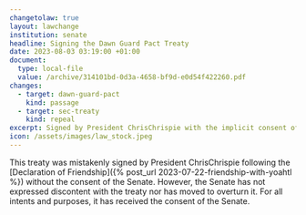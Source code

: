 ```yaml
---
changetolaw: true
layout: lawchange
institution: senate
headline: Signing the Dawn Guard Pact Treaty
date: 2023-08-03 03:19:00 +01:00
document:
  type: local-file
  value: /archive/314101bd-0d3a-4658-bf9d-e0d54f422260.pdf
changes:
  - target: dawn-guard-pact
    kind: passage
  - target: sec-treaty
    kind: repeal
excerpt: Signed by President ChrisChrispie with the implicit consent of the Senate.
icon: /assets/images/law_stock.jpeg
---
```

This treaty was mistakenly signed by President ChrisChrispie following the [Declaration of Friendship]({% post_url 2023-07-22-friendship-with-yoahtl %}) without the consent of the Senate. However, the Senate has not expressed discontent with the treaty nor has moved to overturn it. For all intents and purposes, it has received the consent of the Senate.
